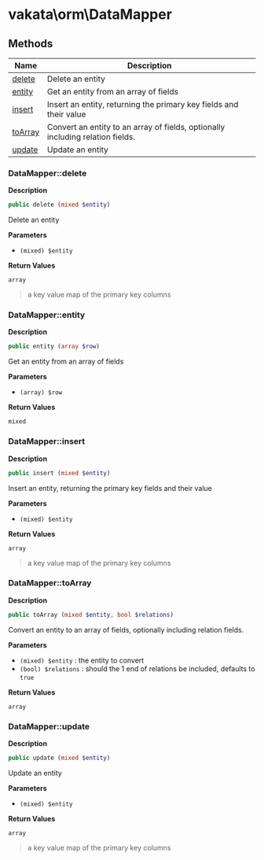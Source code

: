 # vakata\orm\DataMapper  







## Methods

| Name | Description |
|------|-------------|
|[delete](#datamapperdelete)|Delete an entity|
|[entity](#datamapperentity)|Get an entity from an array of fields|
|[insert](#datamapperinsert)|Insert an entity, returning the primary key fields and their value|
|[toArray](#datamappertoarray)|Convert an entity to an array of fields, optionally including relation fields.|
|[update](#datamapperupdate)|Update an entity|




### DataMapper::delete  

**Description**

```php
public delete (mixed $entity)
```

Delete an entity 

 

**Parameters**

* `(mixed) $entity`

**Return Values**

`array`

> a key value map of the primary key columns  




### DataMapper::entity  

**Description**

```php
public entity (array $row)
```

Get an entity from an array of fields 

 

**Parameters**

* `(array) $row`

**Return Values**

`mixed`





### DataMapper::insert  

**Description**

```php
public insert (mixed $entity)
```

Insert an entity, returning the primary key fields and their value 

 

**Parameters**

* `(mixed) $entity`

**Return Values**

`array`

> a key value map of the primary key columns  




### DataMapper::toArray  

**Description**

```php
public toArray (mixed $entity, bool $relations)
```

Convert an entity to an array of fields, optionally including relation fields. 

 

**Parameters**

* `(mixed) $entity`
: the entity to convert  
* `(bool) $relations`
: should the 1 end of relations be included, defaults to `true`  

**Return Values**

`array`





### DataMapper::update  

**Description**

```php
public update (mixed $entity)
```

Update an entity 

 

**Parameters**

* `(mixed) $entity`

**Return Values**

`array`

> a key value map of the primary key columns  



